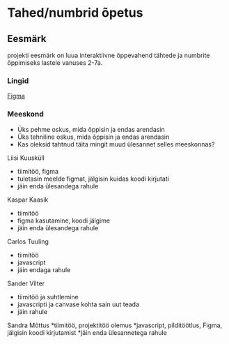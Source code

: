 # Tahed/numbrid õpetus

## Eesmärk

projekti eesmärk on luua interaktiivne õppevahend tähtede ja numbrite õppimiseks lastele vanuses 2-7a.
 
### Lingid

<a href="https://www.figma.com/file/L2vy1hFZCgMqk5yYkjPlHi/T%C3%A4hed%2Fnumbrid?node-id=0%3A1">Figma</a>

### Meeskond

- Üks pehme oskus, mida õppisin ja endas arendasin
- Üks tehniline oskus, mida õppisin ja endas arendasin
- Kas oleksid tahtnud täita mingit muud ülesannet selles meeskonnas?


Liisi Kuusküll
* tiimitöö, figma
* tuletasin meelde figmat, jälgisin kuidas koodi kirjutati
* jäin enda ülesandega rahule

Kaspar Kaasik
* tiimitöö
* figma kasutamine, koodi jälgime
* jäin enda ülesandega rahule

Carlos Tuuling
* tiimitöö 
* javascript
* jäin endaga rahule

Sander Vilter
* tiimitöö ja suhtlemine
* javascripti ja canvase kohta sain uut teada 
* jäin rahule

Sandra Mõttus
*tiimitöö, projektitöö olemus
*javascript, pilditöötlus, Figma, jälgisin koodi kirjutamist
*jäin enda ülesannetega rahule
